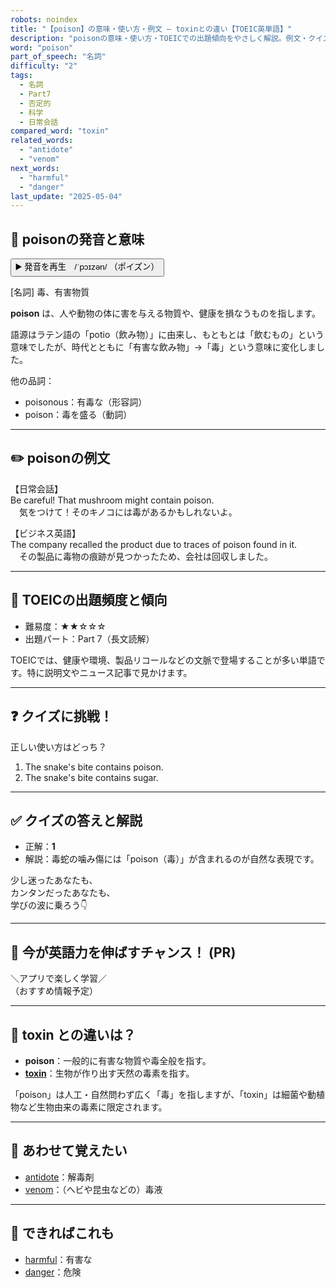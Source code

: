 ```yaml
---
robots: noindex
title: "【poison】の意味・使い方・例文 ― toxinとの違い【TOEIC英単語】"
description: "poisonの意味・使い方・TOEICでの出題傾向をやさしく解説。例文・クイズ付きでtoxinとの違いもわかりやすく学べます。"
word: "poison"
part_of_speech: "名詞"
difficulty: "2"
tags:
  - 名詞
  - Part7
  - 否定的
  - 科学
  - 日常会話
compared_word: "toxin"
related_words:
  - "antidote"
  - "venom"
next_words:
  - "harmful"
  - "danger"
last_update: "2025-05-04"
---
```


## 🔰 poisonの発音と意味

<button class="play-audio" onclick="playTTS('poison')">
  <span class="play-audio-main">
    ▶️ 発音を再生　/ˈpɔɪzən/
  </span>
  <span class="play-audio-sub">
    （ポイズン）
  </span>
</button>

[名詞] 毒、有害物質

**poison** は、人や動物の体に害を与える物質や、健康を損なうものを指します。

語源はラテン語の「potio（飲み物）」に由来し、もともとは「飲むもの」という意味でしたが、時代とともに「有害な飲み物」→「毒」という意味に変化しました。

他の品詞：  
- poisonous：有毒な（形容詞）
- poison：毒を盛る（動詞）

---

## ✏️ poisonの例文

【日常会話】  
Be careful! That mushroom might contain poison.  
　気をつけて！そのキノコには毒があるかもしれないよ。

【ビジネス英語】  
The company recalled the product due to traces of poison found in it.  
　その製品に毒物の痕跡が見つかったため、会社は回収しました。

---

## 🎯 TOEICの出題頻度と傾向

- 難易度：★★☆☆☆
- 出題パート：Part 7（長文読解）

TOEICでは、健康や環境、製品リコールなどの文脈で登場することが多い単語です。特に説明文やニュース記事で見かけます。

---

## ❓ クイズに挑戦！

正しい使い方はどっち？

1. The snake's bite contains poison.  
2. The snake's bite contains sugar.

---

## ✅ クイズの答えと解説

- 正解：**1**
- 解説：毒蛇の噛み傷には「poison（毒）」が含まれるのが自然な表現です。

少し迷ったあなたも、  
カンタンだったあなたも、  
学びの波に乗ろう👇️

---

## 🚀 今が英語力を伸ばすチャンス！ (PR)

<div class="info-center">
＼アプリで楽しく学習／<br>  
（おすすめ情報予定）
</div>

---

## 🤔  toxin との違いは？

- **poison**：一般的に有害な物質や毒全般を指す。
- **[toxin](/word/toxin/)**：生物が作り出す天然の毒素を指す。

「poison」は人工・自然問わず広く「毒」を指しますが、「toxin」は細菌や動植物など生物由来の毒素に限定されます。

---

## 🧩 あわせて覚えたい

- [antidote](/word/antidote/)：解毒剤
- [venom](/word/venom/)：（ヘビや昆虫などの）毒液

---

## 📖 できればこれも

- [harmful](/word/harmful/)：有害な
- [danger](/word/danger/)：危険

<!-- cvid: aid01_bid16 -->
